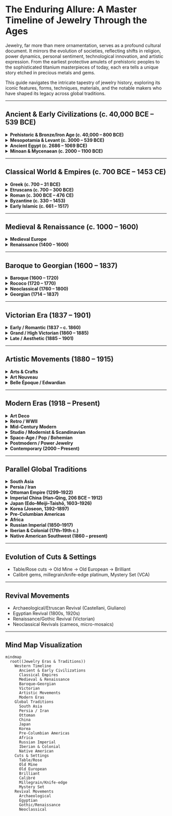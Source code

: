 # The Enduring Allure: A Master Timeline of Jewelry Through the Ages

Jewelry, far more than mere ornamentation, serves as a profound cultural document. It mirrors the evolution of societies, reflecting shifts in religion, power dynamics, personal sentiment, technological innovation, and artistic expression. From the earliest protective amulets of prehistoric peoples to the sophisticated titanium masterpieces of today, each era tells a unique story etched in precious metals and gems.  

This guide navigates the intricate tapestry of jewelry history, exploring its iconic features, forms, techniques, materials, and the notable makers who have shaped its legacy across global traditions.

---

## Ancient & Early Civilizations (c. 40,000 BCE – 539 BCE)

<details>
<summary><b>Prehistoric & Bronze/Iron Age (c. 40,000 – 800 BCE)</b></summary>
- Shell, stone, amber beads; bone/ivory pendants  
- Hammered native gold/copper, spiral wire  
- Torcs, lunulae, amulets  
- Baltic amber trade, early granulation  
</details>

<details>
<summary><b>Mesopotamia & Levant (c. 3000 – 539 BCE)</b></summary>
- Lapis, carnelian, gold sheet, filigree  
- Rosettes, leaves, bulls  
- Headdresses (Queen Puabi), spiral earrings, cylinder-seals  
- Lost-wax casting, filigree, granulation  
</details>

<details>
<summary><b>Ancient Egypt (c. 2686 – 1069 BCE)</b></summary>
- Broad/usekh collars, pectorals, signet rings  
- High-karat gold, electrum, faience, turquoise, lapis  
- Scarabs, lotuses, falcons, cartouches  
- Protective symbolism in life/afterlife  
</details>

<details>
<summary><b>Minoan & Mycenaean (c. 2000 – 1100 BCE)</b></summary>
- Granulation, filigree, repoussé  
- Motifs: bees, bulls, nature/myth  
- Diadems, signet rings, earrings with pendants  
</details>

---

## Classical World & Empires (c. 700 BCE – 1453 CE)

<details>
<summary><b>Greek (c. 700 – 31 BCE)</b></summary>
- Wreath diadems, Herakles knots, amphora charms  
- Filigree, granulation mastery, repoussé  
- Garnet, carnelian, cameos, intaglios  
</details>

<details>
<summary><b>Etruscans (c. 700 – 300 BCE)</b></summary>
- Exquisite microscopic granulation & filigree  
- Bulla pendants, acorn/boat earrings  
- Inspired 19th c. Castellani & Giuliano revival  
</details>

<details>
<summary><b>Roman (c. 300 BCE – 476 CE)</b></summary>
- Signet rings, snake motifs, chain work  
- Intaglios, cameos, collet settings  
- Emeralds, pearls, garnets, sardonyx  
</details>

<details>
<summary><b>Byzantine (c. 330 – 1453)</b></summary>
- Christian iconography, cloisonné enamel, pearls  
- Cross pendants, reliquary jewels, pendilia  
- Opulent style echoed later in Fabergé  
</details>

<details>
<summary><b>Early Islamic (c. 661 – 1517)</b></summary>
- Filigree, granulation, arabesque geometry  
- Calligraphy motifs, Persian turquoise, rock crystal (Fatimid)  
</details>

---

## Medieval & Renaissance (c. 1000 – 1600)

<details>
<summary><b>Medieval Europe</b></summary>
- Romanesque (1000–1150): reliquaries, symbolic crosses, champlevé enamel  
- Gothic (1150–1500): basse-taille enamel, tracery, devotional badges, posy rings  
</details>

<details>
<summary><b>Renaissance (1400 – 1600)</b></summary>
- Enamelled goldwork, mythological/allegorical scenes  
- Baroque pearls, table/pointed diamonds  
- Pendant jewels, hat badges, portrait miniatures  
- Makers: Benvenuto Cellini, Augsburg & Nuremberg masters  
</details>

---

## Baroque to Georgian (1600 – 1837)

<details>
<summary><b>Baroque (1600 – 1720)</b></summary>
- En tremblant sprays, rose/table-cut diamonds  
- Bodice ornaments, girandole earrings  
</details>

<details>
<summary><b>Rococo (1720 – 1770)</b></summary>
- Asymmetry, shell motifs, C-scrolls  
- Chatelaines, portrait miniatures, high-quality paste  
</details>

<details>
<summary><b>Neoclassical (1760 – 1800)</b></summary>
- Cameos, intaglios, micro-mosaics, Berlin iron  
- Tassels, parures, Wedgwood jasperware mounts  
- Makers: Nitot (Chaumet precursor)  
</details>

<details>
<summary><b>Georgian (1714 – 1837)</b></summary>
- Closed-back foiled settings, giardinetti (flower motifs)  
- Mourning hair jewels, rivière necklaces, candlelit sparkle  
- Mostly unsigned artisan work  
</details>

---

## Victorian Era (1837 – 1901)

<details>
<summary><b>Early / Romantic (1837 – c. 1860)</b></summary>
- Serpent jewels (eternal love), hearts, turquoise, acrostic jewels  
- Sentimental/mourning hairwork, repoussé lockets  
- Makers: Wiese, Froment-Meurice, early Tiffany  
</details>

<details>
<summary><b>Grand / High Victorian (1860 – 1885)</b></summary>
- Jet, onyx, black enamel, hairwork  
- Archaeological/Etruscan, Renaissance, Gothic revivals  
- Micromosaics, coral, Castellani, Carlo Giuliano  
</details>

<details>
<summary><b>Late / Aesthetic (1885 – 1901)</b></summary>
- Japonisme, light gold, star-set gems, crescents, floral brooches  
- Rise of the diamond engagement ring  
- Makers: Tiffany, Boucheron, Boule d’or  
</details>

---

## Artistic Movements (1880 – 1915)

<details>
<summary><b>Arts & Crafts</b></summary>
- Hammered, hand-wrought style, cabochon opals & moonstones  
- Makers: C.R. Ashbee, Liberty & Co., US studios  
</details>

<details>
<summary><b>Art Nouveau</b></summary>
- Whiplash lines, femme-nouvelle, dragonflies, orchids  
- Enamels: plique-à-jour, basse-taille  
- Makers: Lalique, Fouquet, Vever, Tiffany  
</details>

<details>
<summary><b>Belle Époque / Edwardian</b></summary>
- Platinum lace-like designs, millegrain & knife-edge  
- Garlands, bows, tiaras, collier de chien  
- Makers: Cartier, Chaumet, Boucheron, Garrard, Fabergé  
</details>

---

## Modern Eras (1918 – Present)

<details>
<summary><b>Art Deco</b></summary>
- Geometry, calibré cuts, Tutti Frutti, Tutankhamun trend  
- Makers: Cartier, VCA, Boucheron, Yard, Black Starr & Frost  
</details>

<details>
<summary><b>Retro / WWII</b></summary>
- Bold scroll/ribbon volumes in rose & yellow gold  
- Tank/gas-pipe bracelets, synthetic rubies, citrine  
</details>

<details>
<summary><b>Mid-Century Modern</b></summary>
- Textured/organic gold, cultured pearls, fancy diamonds  
- Makers: Schlumberger, Buccellati, David Webb  
</details>

<details>
<summary><b>Studio / Modernist & Scandinavian</b></summary>
- Biomorphic, constructivist silver, patinas  
- Makers: Georg Jensen, Calder, Margaret De Patta, Spratling (Taxco)  
</details>

<details>
<summary><b>Space-Age / Pop / Bohemian</b></summary>
- Acrylics, resin, turquoise/shell hippie jewels  
- Makers: Grima, Piaget (hardstone dials), VCA (Alhambra)  
</details>

<details>
<summary><b>Postmodern / Power Jewelry</b></summary>
- Maximalist gold, logos, bold chains, Memphis influence  
- Makers: Bulgari, Chanel, Chopard, Sevan Biçakçi  
</details>

<details>
<summary><b>Contemporary (2000 – Present)</b></summary>
- Titanium, niobium, carbon fiber, 3D-printing  
- Ethical sourcing, lab-grown diamonds, transformable jewels  
- Makers: JAR, Hemmerle, Wallace Chan, Cindy Chao, Viren Bhagat, Anna Hu  
</details>

---

## Parallel Global Traditions

<details>
<summary><b>South Asia</b></summary>
- **Gandharan (1st–5th c.):** Hellenistic influence, gold sheet, granulation  
- **Mughal (1526–1858):** Kundan (foil-back) setting, jadau work, polki diamonds, meenakari enamel, carved emeralds/rubies  
- **Forms:** Turban aigrettes (*sarpech*), navaratna jewels, courtly regalia  
- **Legacy:** Kasliwal family (The Gem Palace), contemporary Viren Bhagat  
</details>

<details>
<summary><b>Persia / Iran</b></summary>
- **Safavid (1501–1736):** Turquoise, rubies, floral enamels  
- **Qajar (1789–1925):** Polychrome enamel plaques with bird/rose motifs, turquoise-set silver  
- **Modern:** Continuation of enamel traditions in contemporary Persian jewelry  
</details>

<details>
<summary><b>Ottoman Empire (1299–1922)</b></summary>
- **Forms:** Turban aigrettes, emerald & diamond ensembles, gem-studded yatagan hilts  
- **Features:** Intricate filigree, Istanbul court workshops  
</details>

<details>
<summary><b>Imperial China (Han–Qing, 206 BCE – 1912)</b></summary>
- **Materials:** Jade (nephrite/jadeite), kingfisher feather inlay (*tian-tsui*), cloisonné enamel  
- **Forms:** Court hair ornaments (*zan*), elaborate headdresses  
- **Modern:** Revival of jadeite & coral, Lao Feng Xiang  
</details>

<details>
<summary><b>Japan (Edo–Meiji–Taishō, 1603–1926)</b></summary>
- **Techniques:** Mixed-metal inlay (*shakudō*, *shibuichi*), chasing, lacquer work  
- **Forms:** Kanzashi hair ornaments, export jewelry of Meiji era  
- **Modern:** Minimalist gold, crossover lacquer-metal artistry  
</details>

<details>
<summary><b>Korea (Joseon, 1392–1897)</b></summary>
- **Features:** Gilded silver, coral, jade  
- **Forms:** Hairpins and ornaments with auspicious motifs  
</details>

<details>
<summary><b>Pre-Columbian Americas</b></summary>
- **Mesoamerica (Olmec–Maya–Aztec):** Jadeite earspools, mosaic masks, turquoise inlay  
- **Andean (Moche–Sican–Inca):** High-karat gold, tumbaga alloys, repoussé nose ornaments & pectorals  
</details>

<details>
<summary><b>Africa</b></summary>
- **Nubia/Kush:** High-karat gold, granulation, Egyptian influence  
- **Asante (Ghana):** Gold regalia, cast weights  
- **Berber/Tuareg (Maghreb/Sahel):** Silver with niello, enamel  
- **Ethiopia:** Filigree, processional crosses  
- **Yoruba/Fulani:** Oversized gold earrings, beadwork  
</details>

<details>
<summary><b>Russian Imperial (1850–1917)</b></summary>
- **Features:** Guilloché enamel, hardstone carving, diamond/colored stone refinement  
- **Makers:** Fabergé, Bolin, Khlebnikov  
</details>

<details>
<summary><b>Iberian & Colonial (17th–19th c.)</b></summary>
- **Forms:** Portuguese/Spanish filigree hearts (Viana), chrysoberyl & diamond sprays  
- **Colonial Latin America & Philippines:** Regional filigree devotions, lacy gold & silver work  
</details>

<details>
<summary><b>Native American Southwest (1860 – present)</b></summary>
- **Traditions:** Navajo silver & turquoise, Zuni inlay, Hopi overlay  
- **Forms:** Squash blossom necklaces, ketoh bracelets, concho belts  
</details>


---

## Evolution of Cuts & Settings
- Table/Rose cuts → Old Mine → Old European → Brilliant  
- Calibré gems, millegrain/knife-edge platinum, Mystery Set (VCA)  

---

## Revival Movements
- Archaeological/Etruscan Revival (Castellani, Giuliano)  
- Egyptian Revival (1800s, 1920s)  
- Renaissance/Gothic Revival (Victorian)  
- Neoclassical Revivals (cameos, micro-mosaics)  

---

## Mind Map Visualization

```mermaid
mindmap
  root((Jewelry Eras & Traditions))
    Western Timeline
      Ancient & Early Civilizations
      Classical Empires
      Medieval & Renaissance
      Baroque–Georgian
      Victorian
      Artistic Movements
      Modern Eras
    Global Traditions
      South Asia
      Persia / Iran
      Ottoman
      China
      Japan
      Korea
      Pre-Columbian Americas
      Africa
      Russian Imperial
      Iberian & Colonial
      Native American
    Cuts & Settings
      Table/Rose
      Old Mine
      Old European
      Brilliant
      Calibré
      Millegrain/Knife-edge
      Mystery Set
    Revival Movements
      Archaeological
      Egyptian
      Gothic/Renaissance
      Neoclassical
